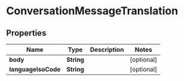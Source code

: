 

# ConversationMessageTranslation


## Properties

| Name | Type | Description | Notes |
|------------ | ------------- | ------------- | -------------|
|**body** | **String** |  |  [optional] |
|**languageIsoCode** | **String** |  |  [optional] |



